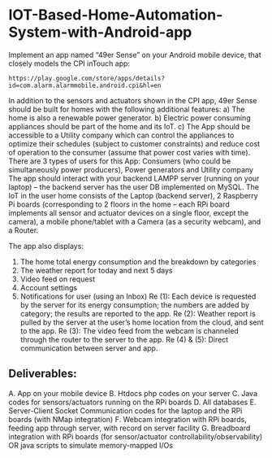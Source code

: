 # IOT-Based-Home-Automation-System-with-Android-app
Implement an app named “49er Sense” on your Android mobile device, that closely models the CPI inTouch app:
```
https://play.google.com/store/apps/details?id=com.alarm.alarmmobile.android.cpi&hl=en
```
In addition to the sensors and actuators shown in the CPI app, 49er Sense should be built for homes with the following additional features:
a)	The home is also a renewable power generator.
b)	Electric power consuming appliances should be part of the home and its IoT.
c)	The App should be accessible to a Utility company which can control the appliances to optimize their schedules (subject to customer constraints) and reduce cost of operation to the consumer (assume that power cost varies with time). 
There are 3 types of users for this App: Consumers (who could be simultaneously power producers), Power generators and Utility company
The app should interact with your backend LAMPP server (running on your laptop) – the backend server has the user DB implemented on MySQL. 
The IoT in the user home consists of the Laptop (backend server), 2 Raspberry Pi boards (corresponding to 2 floors in the home – each RPi board implements all sensor and actuator devices on a single floor, except the camera), a mobile phone/tablet with a Camera (as a security webcam), and a Router.

The app also displays:
1.	The home total energy consumption and the breakdown by categories
2.	The weather report for today and next 5 days
3.	Video feed on request
4.	Account settings
5.	Notifications for user (using an Inbox)
Re (1): Each device is requested by the server for its energy consumption; the numbers are added by category; the results are reported to the app.
Re (2): Weather report is pulled by the server at the user’s home location from the cloud, and sent to the app.
Re (3): The video feed from the webcam is channeled through the router to the server to the app.
Re (4) & (5): Direct communication between server and app.

## Deliverables:
A.	App on your mobile device
B.	Htdocs php codes on your server
C.	Java codes for sensors/actuators running on the RPi boards
D.	All databases
E.	Server-Client Socket Communication codes for the laptop and the RPi boards (with NMap integration)
F.	Webcam integration with RPi boards, feeding app through server, with record on server facility
G.	Breadboard integration with RPi boards (for sensor/actuator controllability/observability) OR java scripts to simulate memory-mapped I/Os


